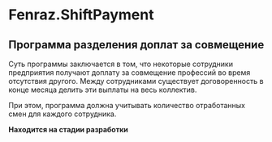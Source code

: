 # Fenraz.ShiftPayment
## Программа разделения доплат за совмещение

Суть программы заключается в том, что некоторые сотрудники предприятия 
получают доплату за совмещение профессий во время отсутствия другого. 
Между сотрудниками существует договоренность в конце месяца делить эти выплаты на весь коллектив.

При этом, программа должна учитывать количество отработанных смен для каждого сотрудника.

**Находится на стадии разработки**
